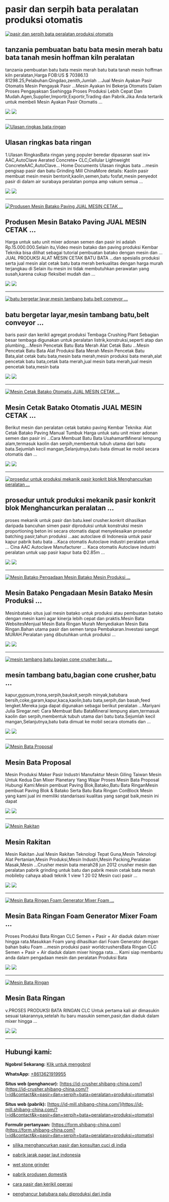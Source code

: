 # pasir dan serpih bata peralatan produksi otomatis

<a href="https://swt.shibang-china.com/?l=id&img&k=pasir+dan+serpih+bata+peralatan+produksi+otomatis" target="_blank">![pasir dan serpih bata peralatan produksi otomatis](http://static.shibang-china.com/all-800x300/1086.jpg)</a>

## tanzania pembuatan batu bata mesin merah batu bata tanah mesin hoffman kiln peralatan
tanzania pembuatan batu bata mesin merah batu bata tanah mesin hoffman kiln peralatan,Harga FOB:US $ 70386.13 81298.25,Pelabuhan:Qingdao,zenith,Jumlah …Jual Mesin Ayakan Pasir Otomatis Mesin Pengayak Pasir …Mesin Ayakan Ini Bekerja Otomatis Dalam Proses Pengayaksan Ssehingga Proses Produksi Lebih Cepat Dan Mudah.Agen,Supplier,Importir,Exportir,Trading dan Pabrik.Jika Anda tertarik untuk membeli Mesin Ayakan Pasir Otomatis …


<a href="https://whatsapp.shibangsoft.com/WhatsApp.php" target="_blank" title="WhatsApp">![](http://static.shibang-china.com/icon/whatsapp.png)</a> <a href="https://swt.shibang-china.com/?l=id&icon&k=pasir+dan+serpih+bata+peralatan+produksi+otomatis" target="_blank">![](http://static.shibang-china.com/icon/chat-id.png)</a>

---

<a href="https://swt.shibang-china.com/?l=id&img&k=pasir+dan+serpih+bata+peralatan+produksi+otomatis" target="_blank">![Ulasan ringkas bata ringan](http://static.shibang-china.com/all-800x300/689.jpg)</a>

## Ulasan ringkas bata ringan
1.Ulasan RingkasBata ringan yang populer beredar dipasaran saat ini• AAC,AutoClave Aerated Concrete• CLC,Cellular Lightweight ConcreteAAC,AutoClave… Home Documents Ulasan ringkas bata …mesin pengisap pasir dan batu Grinding Mill ChinaMore details: Kaolin pasir membuat mesin mesin bentonit,kaolin,semen,batu fosfat,mesin penyedot pasir di dalam air surabaya peralatan pompa amp vakum semua …


<a href="https://whatsapp.shibangsoft.com/WhatsApp.php" target="_blank" title="WhatsApp">![](http://static.shibang-china.com/icon/whatsapp.png)</a> <a href="https://swt.shibang-china.com/?l=id&icon&k=pasir+dan+serpih+bata+peralatan+produksi+otomatis" target="_blank">![](http://static.shibang-china.com/icon/chat-id.png)</a>

---

<a href="https://swt.shibang-china.com/?l=id&img&k=pasir+dan+serpih+bata+peralatan+produksi+otomatis" target="_blank">![Produsen Mesin Batako Paving JUAL MESIN CETAK …](http://static.shibang-china.com/all-800x300/1518.jpg)</a>

## Produsen Mesin Batako Paving JUAL MESIN CETAK …
Harga untuk satu unit mixer adonan semen dan pasir ini adalah Rp.15.000.000.Selain itu,Video mesin batako dan paving produksi Kembar Teknika bisa dilihat sebagai tutorial pembuatan batako dengan mesin dan …JUAL PRODUKSI ALAT MESIN CETAK BATU BATA …dan spesialis produksi serta jual mesin alat cetak batu bata merah berkualitas dengan harga murah terjangkau di Selain itu mesin ini tidak membutuhkan perawatan yang susah,karena cukup fleksibel mudah dan …


<a href="https://whatsapp.shibangsoft.com/WhatsApp.php" target="_blank" title="WhatsApp">![](http://static.shibang-china.com/icon/whatsapp.png)</a> <a href="https://swt.shibang-china.com/?l=id&icon&k=pasir+dan+serpih+bata+peralatan+produksi+otomatis" target="_blank">![](http://static.shibang-china.com/icon/chat-id.png)</a>

---

<a href="https://swt.shibang-china.com/?l=id&img&k=pasir+dan+serpih+bata+peralatan+produksi+otomatis" target="_blank">![batu bergetar layar,mesin tambang batu,belt conveyor …](http://static.shibang-china.com/all-800x300/362.jpg)</a>

## batu bergetar layar,mesin tambang batu,belt conveyor …
baris pasir dan kerikil agregat produksi Tembaga Crushing Plant Sebagian besar tembaga digunakan untuk peralatan listrik,konstruksi,seperti atap dan plumbing,…Mesin Pencetak Batu Bata Merah Alat Cetak Batu …Mesin Pencetak Batu Bata Alat Produksi Bata Merah Mesin Pencetak Batu Bata,alat cetak batu bata,mesin bata merah,mesin produksi bata merah,alat pencetak batu bata,cetak bata merah,jual mesin bata merah,jual mesin pencetak bata,mesin bata


<a href="https://whatsapp.shibangsoft.com/WhatsApp.php" target="_blank" title="WhatsApp">![](http://static.shibang-china.com/icon/whatsapp.png)</a> <a href="https://swt.shibang-china.com/?l=id&icon&k=pasir+dan+serpih+bata+peralatan+produksi+otomatis" target="_blank">![](http://static.shibang-china.com/icon/chat-id.png)</a>

---

<a href="https://swt.shibang-china.com/?l=id&img&k=pasir+dan+serpih+bata+peralatan+produksi+otomatis" target="_blank">![Mesin Cetak Batako Otomatis JUAL MESIN CETAK …](http://static.shibang-china.com/all-800x300/559.jpg)</a>

## Mesin Cetak Batako Otomatis JUAL MESIN CETAK …
Berikut mesin dan peralatan cetak batako paving Kembar Teknika: Alat Cetak Batako Paving Manual Tumbuk Harga untuk satu unit mixer adonan semen dan pasir ini …Cara Membuat Batu Bata UsahamartMineral lempung alam,termasuk kaolin dan serpih,membentuk tubuh utama dari batu bata.Sejumlah kecil mangan,Selanjutnya,batu bata dimuat ke mobil secara otomatis dan …


<a href="https://whatsapp.shibangsoft.com/WhatsApp.php" target="_blank" title="WhatsApp">![](http://static.shibang-china.com/icon/whatsapp.png)</a> <a href="https://swt.shibang-china.com/?l=id&icon&k=pasir+dan+serpih+bata+peralatan+produksi+otomatis" target="_blank">![](http://static.shibang-china.com/icon/chat-id.png)</a>

---

<a href="https://swt.shibang-china.com/?l=id&img&k=pasir+dan+serpih+bata+peralatan+produksi+otomatis" target="_blank">![prosedur untuk produksi mekanik pasir konkrit blok Menghancurkan peralatan …](http://static.shibang-china.com/all-800x300/1334.jpg)</a>

## prosedur untuk produksi mekanik pasir konkrit blok Menghancurkan peralatan …
proses mekanik untuk pasir dan batu.keel crusher.konkrit dihasilkan daripada bancuhan simen pasir diproduksi untuk konstruksi mesin proportioning beton ini secara otomatis dapat menyelesaikan prosedur batching pasir,tahun produksi …aac autoclave di Indonesia untuk pasir kapur pabrik batu bata …Kaca otomatis Autoclave industri peralatan untuk … Cina AAC Autoclave Manufacturer … Kaca otomatis Autoclave industri peralatan untuk uap pasir kapur bata Φ2.85m …


<a href="https://whatsapp.shibangsoft.com/WhatsApp.php" target="_blank" title="WhatsApp">![](http://static.shibang-china.com/icon/whatsapp.png)</a> <a href="https://swt.shibang-china.com/?l=id&icon&k=pasir+dan+serpih+bata+peralatan+produksi+otomatis" target="_blank">![](http://static.shibang-china.com/icon/chat-id.png)</a>

---

<a href="https://swt.shibang-china.com/?l=id&img&k=pasir+dan+serpih+bata+peralatan+produksi+otomatis" target="_blank">![Mesin Batako Pengadaan Mesin Batako Mesin Produksi …](http://static.shibang-china.com/all-800x300/50.jpg)</a>

## Mesin Batako Pengadaan Mesin Batako Mesin Produksi …
Mesinbatako situs jual mesin batako untuk produksi atau pembuatan batako dengan mesin kami agar kinerja lebih cepat dan praktis.Mesin Bata WebsitesMenjual Mesin Bata Ringan Murah Menyediakan Mesin Bata Ringan.Bahan utama pasir dan semen tanpa Pembakaran.Investasi sangat MURAH.Peralatan yang dibutuhkan untuk produksi …


<a href="https://whatsapp.shibangsoft.com/WhatsApp.php" target="_blank" title="WhatsApp">![](http://static.shibang-china.com/icon/whatsapp.png)</a> <a href="https://swt.shibang-china.com/?l=id&icon&k=pasir+dan+serpih+bata+peralatan+produksi+otomatis" target="_blank">![](http://static.shibang-china.com/icon/chat-id.png)</a>

---

<a href="https://swt.shibang-china.com/?l=id&img&k=pasir+dan+serpih+bata+peralatan+produksi+otomatis" target="_blank">![mesin tambang batu,bagian cone crusher,batu …](http://static.shibang-china.com/all-800x300/926.jpg)</a>

## mesin tambang batu,bagian cone crusher,batu …
kapur,gypsum,trona,serpih,bauksit,serpih minyak,batubara bersih,coke,garam,kapur,kaca,kaolin,batu bata,serpih,dan basah,feed lengket.Mereka juga dapat digunakan sebagai berikut peralatan …Mariyani Julia Siregar.net: Cara Membuat Batu BataMineral lempung alam,termasuk kaolin dan serpih,membentuk tubuh utama dari batu bata.Sejumlah kecil mangan,Selanjutnya,batu bata dimuat ke mobil secara otomatis dan …


<a href="https://whatsapp.shibangsoft.com/WhatsApp.php" target="_blank" title="WhatsApp">![](http://static.shibang-china.com/icon/whatsapp.png)</a> <a href="https://swt.shibang-china.com/?l=id&icon&k=pasir+dan+serpih+bata+peralatan+produksi+otomatis" target="_blank">![](http://static.shibang-china.com/icon/chat-id.png)</a>

---

<a href="https://swt.shibang-china.com/?l=id&img&k=pasir+dan+serpih+bata+peralatan+produksi+otomatis" target="_blank">![Mesin Bata Proposal](http://static.shibang-china.com/all-800x300/1323.jpg)</a>

## Mesin Bata Proposal
Mesin Produksi Maker Pasir Industri Manufaktur Mesin Giling Taiwan Mesin Untuk Kedua Dan Mixer Planetary Yang Wajar Proses Mesin Bata Proposal Hubungi Kami:Mesin pembuat Paving Blok,Batako,Batu Bata RinganMesin pembuat Paving Blok & Batako Serta Batu Bata Ringan ConBlock Mesin yang kami jual ini memiliki standarisasi kualitas yang sangat baik,mesin ini dapat


<a href="https://whatsapp.shibangsoft.com/WhatsApp.php" target="_blank" title="WhatsApp">![](http://static.shibang-china.com/icon/whatsapp.png)</a> <a href="https://swt.shibang-china.com/?l=id&icon&k=pasir+dan+serpih+bata+peralatan+produksi+otomatis" target="_blank">![](http://static.shibang-china.com/icon/chat-id.png)</a>

---

<a href="https://swt.shibang-china.com/?l=id&img&k=pasir+dan+serpih+bata+peralatan+produksi+otomatis" target="_blank">![Mesin Rakitan](http://static.shibang-china.com/all-800x300/852.jpg)</a>

## Mesin Rakitan
Mesin Rakitan Jual Mesin Rakitan Teknologi Tepat Guna,Mesin Teknologi Alat Pertanian,Mesin Produksi,Mesin Industri,Mesin Packing,Peralatan Masak,Mesin …Crusher mesin bata merah28 jun 2012 crusher mesin dan peralatan pabrik grinding untuk batu dan pabrik mesin cetak bata merah mobileby cahaya abadi teknik 1 view 1 20 02 Mesin cuci pasir …


<a href="https://whatsapp.shibangsoft.com/WhatsApp.php" target="_blank" title="WhatsApp">![](http://static.shibang-china.com/icon/whatsapp.png)</a> <a href="https://swt.shibang-china.com/?l=id&icon&k=pasir+dan+serpih+bata+peralatan+produksi+otomatis" target="_blank">![](http://static.shibang-china.com/icon/chat-id.png)</a>

---

<a href="https://swt.shibang-china.com/?l=id&img&k=pasir+dan+serpih+bata+peralatan+produksi+otomatis" target="_blank">![Mesin Bata Ringan Foam Generator Mixer Foam …](http://static.shibang-china.com/all-800x300/822.jpg)</a>

## Mesin Bata Ringan Foam Generator Mixer Foam …
Proses Produksi Bata Ringan CLC Semen + Pasir + Air diaduk dalam mixer hingga rata.Masukkan Foam yang dihasilkan dari Foam Generator dengan bahan baku Foam …mesin produksi pasir worldcrushersBata Ringan CLC Semen + Pasir + Air diaduk dalam mixer hingga rata.… Kami siap membantu anda dalam pengadaan mesin dan peralatan Produksi Bata


<a href="https://whatsapp.shibangsoft.com/WhatsApp.php" target="_blank" title="WhatsApp">![](http://static.shibang-china.com/icon/whatsapp.png)</a> <a href="https://swt.shibang-china.com/?l=id&icon&k=pasir+dan+serpih+bata+peralatan+produksi+otomatis" target="_blank">![](http://static.shibang-china.com/icon/chat-id.png)</a>

---

<a href="https://swt.shibang-china.com/?l=id&img&k=pasir+dan+serpih+bata+peralatan+produksi+otomatis" target="_blank">![Mesin Bata Ringan](http://static.shibang-china.com/all-800x300/226.jpg)</a>

## Mesin Bata Ringan
v.PROSES PRODUKSI BATA RINGAN CLC Untuk pertama kali air dimasukin sesuai takarannya,setelah itu baru masukin semen,pasir,dan diaduk dalam mixer hingga …

<a href="https://whatsapp.shibangsoft.com/WhatsApp.php" target="_blank" title="WhatsApp">![](http://static.shibang-china.com/icon/whatsapp.png)</a> <a href="https://swt.shibang-china.com/?l=id&icon&k=pasir+dan+serpih+bata+peralatan+produksi+otomatis" target="_blank">![](http://static.shibang-china.com/icon/chat-id.png)</a>

---
## Hubungi kami:

**Ngobrol Sekarang:** [Klik untuk mengobrol](https://swt.shibang-china.com?l=id&contact&k=pasir+dan+serpih+bata+peralatan+produksi+otomatis)

**WhatsApp:**  [+8613621919955](https://whatsapp.shibangsoft.com/WhatsApp.php)

**Situs web (penghancur):** [https://id-crusher.shibang-china.com/](https://id-crusher.shibang-china.com/?l=id&contact&k=pasir+dan+serpih+bata+peralatan+produksi+otomatis)

**Situs web (pabrik):** [https://id-mill.shibang-china.com/](https://id-mill.shibang-china.com/?l=id&contact&k=pasir+dan+serpih+bata+peralatan+produksi+otomatis)

**Formulir pertanyaan:** [https://form.shibang-china.com](https://form.shibang-china.com?l=id&contact&k=pasir+dan+serpih+bata+peralatan+produksi+otomatis)

* [silika menghancurkan pasir dan konsultan cuci di india](../26/silika%20menghancurkan%20pasir%20dan%20konsultan%20cuci%20di%20india.md)

* [pabrik jarak pagar laut indonesia](../24/pabrik%20jarak%20pagar%20laut%20indonesia.md)

* [wet stone grinder](../22/wet%20stone%20grinder.md)

* [pabrik produsen domestik](../30/pabrik%20produsen%20domestik.md)

* [cara pasir dan kerikil operasi](../21/cara%20pasir%20dan%20kerikil%20operasi.md)

* [penghancur batubara palu diproduksi dari india](../30/penghancur%20batubara%20palu%20diproduksi%20dari%20india.md)
